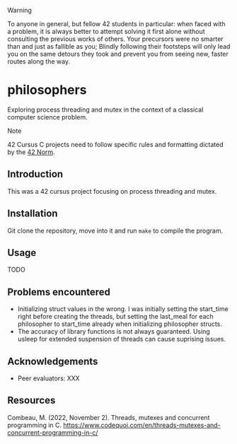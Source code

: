 > [!WARNING]
> To anyone in general, but fellow 42 students in particular: when faced with a problem, it is always better to attempt solving it first alone without consulting the previous works of others. Your precursors were no smarter than and just as fallible as you; Blindly following their footsteps will only lead you on the same detours they took and prevent you from seeing new, faster routes along the way.

# philosophers
Exploring process threading and mutex in the context of a classical computer science problem.

> [!NOTE]  
> 42 Cursus C projects need to follow specific rules and formatting dictated by the [42 Norm](https://github.com/42School/norminette/tree/master/pdf).

## Introduction
This was a 42 cursus project focusing on process threading and mutex.

## Installation
Git clone the repository, move into it and run `make` to compile the program.

## Usage
TODO

## Problems encountered
- Initializing struct values in the wrong. I was initially setting the start_time right before creating the threads, but setting the last_meal for each philosopher to start_time already when initializing philosopher structs.
- The accuracy of library functions is not always guaranteed. Using usleep for extended suspension of threads can cause suprising issues.

## Acknowledgements
- Peer evaluators: XXX

## Resources
Combeau, M. (2022, November 2). Threads, mutexes and concurrent programming in C. https://www.codequoi.com/en/threads-mutexes-and-concurrent-programming-in-c/